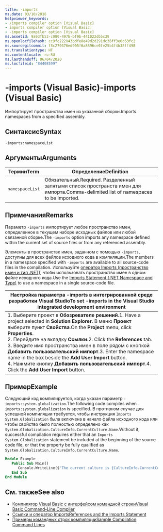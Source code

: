```yaml
---
title: -imports
ms.date: 03/10/2018
helpviewer_keywords:
- /imports compiler option [Visual Basic]
- imports compiler option [Visual Basic]
- -imports compiler option [Visual Basic]
ms.assetid: 9a93fb53-c080-497b-bf9b-441022dbbc39
ms.openlocfilehash: cc9fc222843bdfe8e49d2d291dc36ff3e0c63fc2
ms.sourcegitcommit: f8c270376ed905f6a8896ce0fe25b4f4b38ff498
ms.translationtype: HT
ms.contentlocale: ru-RU
ms.lasthandoff: 06/04/2020
ms.locfileid: "84408599"
---
```

# <a name="-imports-visual-basic"></a><span data-ttu-id="f8028-102">-imports (Visual Basic)</span><span class="sxs-lookup"><span data-stu-id="f8028-102">-imports (Visual Basic)</span></span>
<span data-ttu-id="f8028-103">Импортирует пространства имен из указанной сборки.</span><span class="sxs-lookup"><span data-stu-id="f8028-103">Imports namespaces from a specified assembly.</span></span>  
  
## <a name="syntax"></a><span data-ttu-id="f8028-104">Синтаксис</span><span class="sxs-lookup"><span data-stu-id="f8028-104">Syntax</span></span>  
  
```console  
-imports:namespaceList  
```  
  
## <a name="arguments"></a><span data-ttu-id="f8028-105">Аргументы</span><span class="sxs-lookup"><span data-stu-id="f8028-105">Arguments</span></span>  
  
|<span data-ttu-id="f8028-106">Термин</span><span class="sxs-lookup"><span data-stu-id="f8028-106">Term</span></span>|<span data-ttu-id="f8028-107">Определение</span><span class="sxs-lookup"><span data-stu-id="f8028-107">Definition</span></span>|  
|---|---|  
|`namespaceList`|<span data-ttu-id="f8028-108">Обязательный.</span><span class="sxs-lookup"><span data-stu-id="f8028-108">Required.</span></span> <span data-ttu-id="f8028-109">Разделенный запятыми список пространств имен для импорта.</span><span class="sxs-lookup"><span data-stu-id="f8028-109">Comma-delimited list of namespaces to be imported.</span></span>|  
  
## <a name="remarks"></a><span data-ttu-id="f8028-110">Примечания</span><span class="sxs-lookup"><span data-stu-id="f8028-110">Remarks</span></span>  
 <span data-ttu-id="f8028-111">Параметр `-imports` импортирует любое пространство имен, определенное в текущем наборе исходных файлов или любой связанной сборке.</span><span class="sxs-lookup"><span data-stu-id="f8028-111">The `-imports` option imports any namespace defined within the current set of source files or from any referenced assembly.</span></span>  
  
 <span data-ttu-id="f8028-112">Элементы в пространстве имен, заданном с помощью `-imports`, доступны для всех файлов исходного кода в компиляции.</span><span class="sxs-lookup"><span data-stu-id="f8028-112">The members in a namespace specified with `-imports` are available to all source-code files in the compilation.</span></span> <span data-ttu-id="f8028-113">Используйте [оператор Imports (пространство имен и тип .NET)](../../language-reference/statements/imports-statement-net-namespace-and-type.md), чтобы использовать пространство имен в одном файле исходного кода.</span><span class="sxs-lookup"><span data-stu-id="f8028-113">Use the [Imports Statement (.NET Namespace and Type)](../../language-reference/statements/imports-statement-net-namespace-and-type.md) to use a namespace in a single source-code file.</span></span>  
  
|<span data-ttu-id="f8028-114">Настройка параметра -imports в интегрированной среде разработки Visual Studio</span><span class="sxs-lookup"><span data-stu-id="f8028-114">To set -imports in the Visual Studio integrated development environment</span></span>|  
|---|  
|<span data-ttu-id="f8028-115">1.  Выберите проект в **Обозревателе решений**.</span><span class="sxs-lookup"><span data-stu-id="f8028-115">1.  Have a project selected in **Solution Explorer**.</span></span> <span data-ttu-id="f8028-116">В меню **Проект** выберите пункт **Свойства**.</span><span class="sxs-lookup"><span data-stu-id="f8028-116">On the **Project** menu, click **Properties**.</span></span> <br /><span data-ttu-id="f8028-117">2.  Перейдите на вкладку **Ссылки**.</span><span class="sxs-lookup"><span data-stu-id="f8028-117">2.  Click the **References** tab.</span></span><br /><span data-ttu-id="f8028-118">3.  Введите имя пространства имен в поле рядом с кнопкой **Добавить пользовательский импорт**.</span><span class="sxs-lookup"><span data-stu-id="f8028-118">3.  Enter the namespace name in the box beside the **Add User Import** button.</span></span><br /><span data-ttu-id="f8028-119">4.  Нажмите кнопку **Добавить пользовательский импорт**.</span><span class="sxs-lookup"><span data-stu-id="f8028-119">4.  Click the **Add User Import** button.</span></span>|  
  
## <a name="example"></a><span data-ttu-id="f8028-120">Пример</span><span class="sxs-lookup"><span data-stu-id="f8028-120">Example</span></span>  
 <span data-ttu-id="f8028-121">Следующий код компилируется, когда указан параметр `-imports:system.globalization`.</span><span class="sxs-lookup"><span data-stu-id="f8028-121">The following code compiles when `-imports:system.globalization` is specified.</span></span> <span data-ttu-id="f8028-122">В противном случае для успешной компиляции требуется, чтобы инструкция `Imports System.Globalization` была включена в начало файла исходного кода или чтобы свойство было полностью определено как `System.Globalization.CultureInfo.CurrentCulture.Name`.</span><span class="sxs-lookup"><span data-stu-id="f8028-122">Without it, successful compilation requires either that an `Imports System.Globalization` statement be included at the beginning of the source code file, or that the property be fully qualified as `System.Globalization.CultureInfo.CurrentCulture.Name`.</span></span>

```vb
Module Example
   Public Sub Main()
      Console.WriteLine($"The current culture is {CultureInfo.CurrentCulture.Name}")
   End Sub
End Module
```

## <a name="see-also"></a><span data-ttu-id="f8028-123">См. также</span><span class="sxs-lookup"><span data-stu-id="f8028-123">See also</span></span>

- [<span data-ttu-id="f8028-124">Компилятор Visual Basic с интерфейсом командной строки</span><span class="sxs-lookup"><span data-stu-id="f8028-124">Visual Basic Command-Line Compiler</span></span>](index.md)
- [<span data-ttu-id="f8028-125">Ссылки и оператор Imports</span><span class="sxs-lookup"><span data-stu-id="f8028-125">References and the Imports Statement</span></span>](../../programming-guide/program-structure/references-and-the-imports-statement.md)
- [<span data-ttu-id="f8028-126">Примеры командных строк компиляции</span><span class="sxs-lookup"><span data-stu-id="f8028-126">Sample Compilation Command Lines</span></span>](sample-compilation-command-lines.md)
